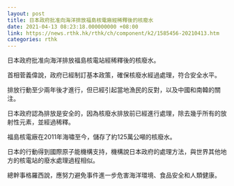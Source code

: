 ```yaml
---
layout: post
title: 日本政府批准向海洋排放福島核電廠經稀釋後的核廢水
date: 2021-04-13 08:23:18.000000000 +08:00
link: https://news.rthk.hk/rthk/ch/component/k2/1585456-20210413.htm
categories: rthk
---
```


日本政府批准向海洋排放福島核電站經稀釋後的核廢水。

首相菅義偉說，政府已經制訂基本政策，確保核廢水經過處理，符合安全水平。

排放行動至少兩年後才進行，但已經引起當地漁民的反對，以及中國和南韓的關注。

日本政府認為排放是安全的，因為核廢水排放前已經進行處理，除去幾乎所有的放射性元素，並經過稀釋。

福島核電廠在2011年海嘯至今，儲存了約125萬公噸的核廢水。

日本的行動得到國際原子能機構支持，機構說日本政府的處理方法，與世界其他地方的核電站的廢水處理過程相似。

總幹事格羅西說，應努力避免事件進一步危害海洋環境、食品安全和人類健康。
